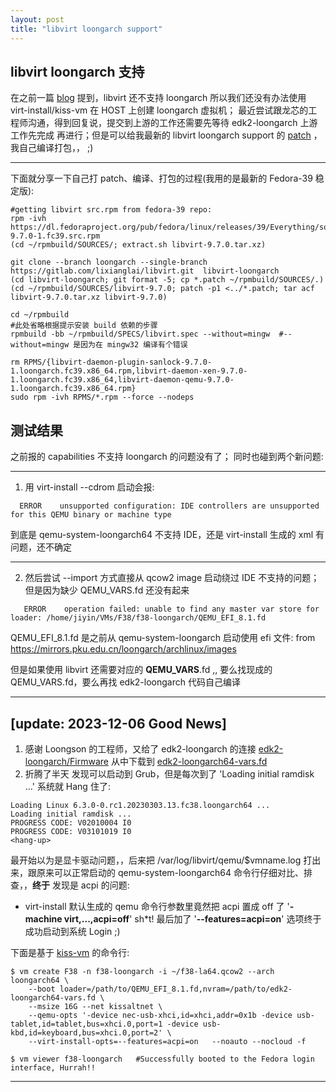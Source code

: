```yaml
---
layout: post
title: "libvirt loongarch support"
---
```


## libvirt loongarch 支持
在之前一篇 [blog](https://github.com/tcler/tcler.github.io/blob/master/_posts/2023-08-24-install-fedora-loongarch64-with-qemu.md) 提到，libvirt 还不支持 loongarch 所以我们还没有办法使用 virt-install/kiss-vm 在 HOST 上创建 loongarch 虚拟机；
最近尝试跟龙芯的工程师沟通，得到回复说，提交到上游的工作还需要先等待 edk2-loongarch 上游工作先完成 再进行；但是可以给我最新的 libvirt loongarch support 的 [patch](https://gitlab.com/lixianglai/libvirt.git) ，我自己编译打包，， ;)  

---
下面就分享一下自己打 patch、编译、打包的过程(我用的是最新的 Fedora-39 稳定版):

```
#getting libvirt src.rpm from fedora-39 repo:
rpm -ivh https://dl.fedoraproject.org/pub/fedora/linux/releases/39/Everything/source/tree/Packages/l/libvirt-9.7.0-1.fc39.src.rpm
(cd ~/rpmbuild/SOURCES/; extract.sh libvirt-9.7.0.tar.xz)

git clone --branch loongarch --single-branch  https://gitlab.com/lixianglai/libvirt.git  libvirt-loongarch
(cd libvirt-loongarch; git format -5; cp *.patch ~/rpmbuild/SOURCES/.)
(cd ~/rpmbuild/SOURCES/libvirt-9.7.0; patch -p1 <../*.patch; tar acf libvirt-9.7.0.tar.xz libvirt-9.7.0)

cd ~/rpmbuild
#此处省略根据提示安装 build 依赖的步骤
rpmbuild -bb ~/rpmbuild/SPECS/libvirt.spec --without=mingw  #--without=mingw 是因为在 mingw32 编译有个错误

rm RPMS/{libvirt-daemon-plugin-sanlock-9.7.0-1.loongarch.fc39.x86_64.rpm,libvirt-daemon-xen-9.7.0-1.loongarch.fc39.x86_64,libvirt-daemon-qemu-9.7.0-1.loongarch.fc39.x86_64.rpm}
sudo rpm -ivh RPMS/*.rpm --force --nodeps
```


## 测试结果
之前报的 capabilities 不支持 loongarch 的问题没有了； 同时也碰到两个新问题:

---

1) 用 virt-install --cdrom 启动会报:  
```
  ERROR    unsupported configuration: IDE controllers are unsupported for this QEMU binary or machine type
```
到底是 qemu-system-loongarch64 不支持 IDE，还是 virt-install 生成的 xml 有问题，还不确定

---

2) 然后尝试 --import 方式直接从 qcow2 image 启动绕过 IDE 不支持的问题；但是因为缺少 QEMU_VARS.fd 还没有起来  
```
   ERROR    operation failed: unable to find any master var store for loader: /home/jiyin/VMs/F38/f38-loongarch/QEMU_EFI_8.1.fd
```
QEMU_EFI_8.1.fd 是之前从 qemu-system-loongarch 启动使用 efi 文件: from https://mirrors.pku.edu.cn/loongarch/archlinux/images  

但是如果使用 libvirt 还需要对应的 **QEMU_VARS**.fd ,, 要么找现成的 QEMU_VARS.fd，要么再找 edk2-loongarch 代码自己编译

---

## [update: 2023-12-06 Good News]
1. 感谢 Loongson 的工程师，又给了 edk2-loongarch 的连接 [edk2-loongarch/Firmware](https://github.com/loongson/Firmware/tree/main/LoongArchVirtMachine) 从中下载到 [edk2-loongarch64-vars.fd](https://github.com/loongson/Firmware/raw/main/LoongArchVirtMachine/edk2-loongarch64-vars.fd)
2. 折腾了半天 发现可以启动到 Grub，但是每次到了 'Loading initial ramdisk ...' 系统就 Hang 住了:  
```
Loading Linux 6.3.0-0.rc1.20230303.13.fc38.loongarch64 ...
Loading initial ramdisk ...
PROGRESS CODE: V02010004 I0
PROGRESS CODE: V03101019 I0
<hang-up>
```

最开始以为是显卡驱动问题，，后来把 /var/log/libvirt/qemu/$vmname.log 打出来，跟原来可以正常启动的 qemu-system-loongarch64 命令行仔细对比、排查，，**终于** 发现是 acpi 的问题:  
- virt-install 默认生成的 qemu 命令行参数里竟然把 acpi 置成 off 了 '**-machine virt,...,acpi=off**'  sh\*t!  最后加了 '**--features=acpi=on**'  选项终于成功启动到系统 Login  ;)


下面是基于 [kiss-vm](https://github.com/tcler/kiss-vm-ns/blob/master/kiss-vm) 的命令行:  
```
$ vm create F38 -n f38-loongarch -i ~/f38-la64.qcow2 --arch loongarch64 \
    --boot loader=/path/to/QEMU_EFI_8.1.fd,nvram=/path/to/edk2-loongarch64-vars.fd \
    --msize 16G --net kissaltnet \
    --qemu-opts '-device nec-usb-xhci,id=xhci,addr=0x1b -device usb-tablet,id=tablet,bus=xhci.0,port=1 -device usb-kbd,id=keyboard,bus=xhci.0,port=2' \
    --virt-install-opts=--features=acpi=on   --noauto --nocloud -f

$ vm viewer f38-loongarch   #Successfully booted to the Fedora login interface, Hurrah!!
```


---
